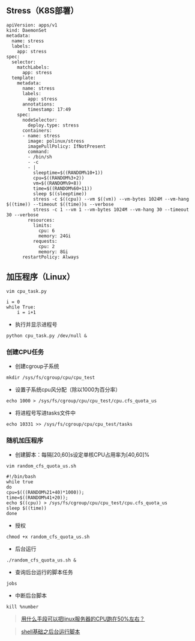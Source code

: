 ## Stress（K8S部署）

```
apiVersion: apps/v1
kind: DaemonSet
metadata:
  name: stress
  labels:
    app: stress
spec:
  selector:
    matchLabels:
      app: stress
  template:
    metadata:
      name: stress
      labels:
        app: stress
      annotations:
        timestamp: 17:49
    spec:
      nodeSelector:
        deploy.type: stress
      containers:
      - name: stress
        image: polinux/stress
        imagePullPolicy: IfNotPresent
        command:
        - /bin/sh
        - -c
        - |
          sleeptime=$((RANDOM%10+1))
          cpu=$((RANDOM%3+2))
          vm=$((RANDOM%9+8))
          time=$((RANDOM%60+11))
          sleep $((sleeptime))
          stress -c $((cpu)) --vm $((vm)) --vm-bytes 1024M --vm-hang $((time)) --timeout $((time))s --verbose
          stress -c 1 --vm 1 --vm-bytes 1024M --vm-hang 30 --timeout 30 --verbose
        resources:
          limits:
            cpu: 6
            memory: 24Gi
          requests:
            cpu: 2
            memory: 8Gi
      restartPolicy: Always
```



## 加压程序（Linux）

```
vim cpu_task.py
```

```
i = 0
while True:
    i = i+1
```

- 执行并显示进程号

```
python cpu_task.py /dev/null &
```

### 创建CPU任务

- 创建cgroup子系统

```
mkdir /sys/fs/cgroup/cpu/cpu_test
```

- 设置子系统cpu风分配（除以1000为百分率）

```
echo 1000 > /sys/fs/cgroup/cpu/cpu_test/cpu.cfs_quota_us
```

- 将进程号写进tasks文件中

```
echo 10331 >> /sys/fs/cgroup/cpu/cpu_test/tasks
```

### 随机加压程序

- 创建脚本：每隔[20,60]s设定单核CPU占用率为[40,60]%

```
vim random_cfs_quota_us.sh
```

```
#!/bin/bash
while true
do
cpu=$(((RANDOM%21+40)*1000));
time=$((RANDOM%41+20));
echo $((cpu)) > /sys/fs/cgroup/cpu/cpu_test/cpu.cfs_quota_us
sleep $((time))
done
```

- 授权

```
chmod +x random_cfs_quota_us.sh
```

- 后台运行

```
./random_cfs_quota_us.sh &
```

- 查询后台运行的脚本任务

```
jobs
```

- 中断后台脚本

```
kill %number
```

> [用什么手段可以把linux服务器的CPU跑在50%左右？](https://blog.csdn.net/l714417743/article/details/118309445)

> [shell基础之后台运行脚本](https://www.cnblogs.com/renyz/p/11364771.html) 
